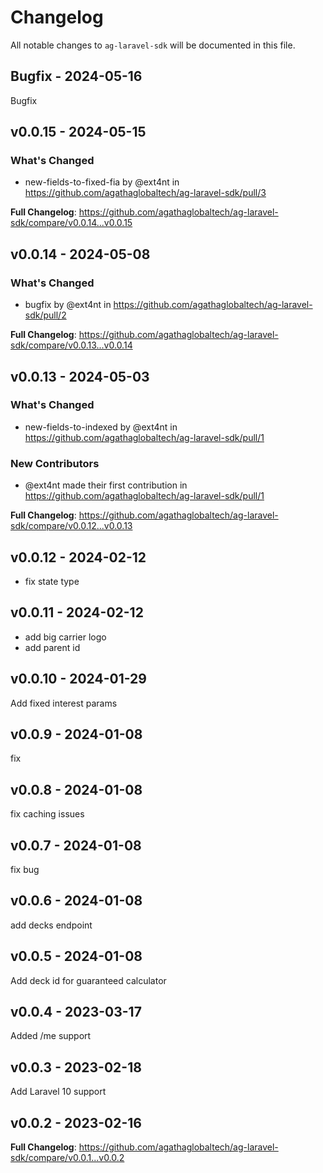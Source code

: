 # Changelog

All notable changes to `ag-laravel-sdk` will be documented in this file.

## Bugfix - 2024-05-16

Bugfix

## v0.0.15 - 2024-05-15

### What's Changed

* new-fields-to-fixed-fia by @ext4nt in https://github.com/agathaglobaltech/ag-laravel-sdk/pull/3

**Full Changelog**: https://github.com/agathaglobaltech/ag-laravel-sdk/compare/v0.0.14...v0.0.15

## v0.0.14 - 2024-05-08

### What's Changed

* bugfix by @ext4nt in https://github.com/agathaglobaltech/ag-laravel-sdk/pull/2

**Full Changelog**: https://github.com/agathaglobaltech/ag-laravel-sdk/compare/v0.0.13...v0.0.14

## v0.0.13 - 2024-05-03

### What's Changed

* new-fields-to-indexed by @ext4nt in https://github.com/agathaglobaltech/ag-laravel-sdk/pull/1

### New Contributors

* @ext4nt made their first contribution in https://github.com/agathaglobaltech/ag-laravel-sdk/pull/1

**Full Changelog**: https://github.com/agathaglobaltech/ag-laravel-sdk/compare/v0.0.12...v0.0.13

## v0.0.12 - 2024-02-12

- fix state type

## v0.0.11 - 2024-02-12

- add big carrier logo
- add parent id

## v0.0.10 - 2024-01-29

Add fixed interest params

## v0.0.9 - 2024-01-08

fix

## v0.0.8 - 2024-01-08

fix caching issues

## v0.0.7 - 2024-01-08

fix bug

## v0.0.6 - 2024-01-08

add decks endpoint

## v0.0.5 - 2024-01-08

Add deck id for guaranteed calculator

## v0.0.4 - 2023-03-17

Added /me support

## v0.0.3 - 2023-02-18

Add Laravel 10 support

## v0.0.2 - 2023-02-16

**Full Changelog**: https://github.com/agathaglobaltech/ag-laravel-sdk/compare/v0.0.1...v0.0.2
